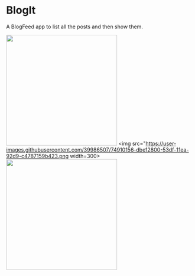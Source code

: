 # BlogIt
A BlogFeed app to list all the posts and then show them. 

   <img src="https://user-images.githubusercontent.com/39986507/74910142-d5eb4700-53df-11ea-8d40-099e6ee7fc5a.png" width=300>   <img src="https://user-images.githubusercontent.com/39986507/74910156-dbe12800-53df-11ea-92d9-c4787159b423.png width=300>    
<img src="https://user-images.githubusercontent.com/39986507/74910156-dbe12800-53df-11ea-92d9-c4787159b423.png" width=300>

